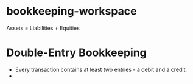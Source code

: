 # bookkeeping-workspace

Assets = Liabilities + Equities

# Double-Entry Bookkeeping
- Every transaction contains at least two entries - a debit and a credit.
- 

#
